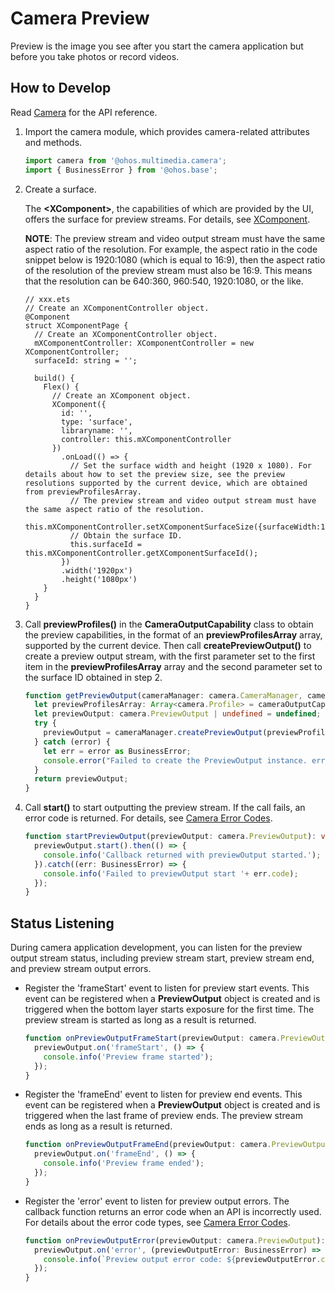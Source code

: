 # Camera Preview

Preview is the image you see after you start the camera application but before you take photos or record videos.

## How to Develop

Read [Camera](../reference/apis/js-apis-camera.md) for the API reference.

1. Import the camera module, which provides camera-related attributes and methods.
     
   ```ts
   import camera from '@ohos.multimedia.camera';
   import { BusinessError } from '@ohos.base';
   ```

2. Create a surface.
     
    The **\<XComponent>**, the capabilities of which are provided by the UI, offers the surface for preview streams. For details, see [XComponent](../reference/arkui-ts/ts-basic-components-xcomponent.md).

    **NOTE**: The preview stream and video output stream must have the same aspect ratio of the resolution. For example, the aspect ratio in the code snippet below is 1920:1080 (which is equal to 16:9), then the aspect ratio of the resolution of the preview stream must also be 16:9. This means that the resolution can be 640:360, 960:540, 1920:1080, or the like.

   ```ets
   // xxx.ets
   // Create an XComponentController object.
   @Component
   struct XComponentPage {
     // Create an XComponentController object.
     mXComponentController: XComponentController = new XComponentController;
     surfaceId: string = '';

     build() {
       Flex() {
         // Create an XComponent object.
         XComponent({
           id: '',
           type: 'surface',
           libraryname: '',
           controller: this.mXComponentController
         })
           .onLoad(() => {
             // Set the surface width and height (1920 x 1080). For details about how to set the preview size, see the preview resolutions supported by the current device, which are obtained from previewProfilesArray.
             // The preview stream and video output stream must have the same aspect ratio of the resolution.
             this.mXComponentController.setXComponentSurfaceSize({surfaceWidth:1920,surfaceHeight:1080});
             // Obtain the surface ID.
             this.surfaceId = this.mXComponentController.getXComponentSurfaceId();
           })
           .width('1920px')
           .height('1080px')
       }
     }
   }
   ```

3. Call **previewProfiles()** in the **CameraOutputCapability** class to obtain the preview capabilities, in the format of an **previewProfilesArray** array, supported by the current device. Then call **createPreviewOutput()** to create a preview output stream, with the first parameter set to the first item in the **previewProfilesArray** array and the second parameter set to the surface ID obtained in step 2.
     
   ```ts
   function getPreviewOutput(cameraManager: camera.CameraManager, cameraOutputCapability: camera.CameraOutputCapability, surfaceId: string): camera.PreviewOutput | undefined {
     let previewProfilesArray: Array<camera.Profile> = cameraOutputCapability.previewProfiles;
     let previewOutput: camera.PreviewOutput | undefined = undefined;
     try {
       previewOutput = cameraManager.createPreviewOutput(previewProfilesArray[0], surfaceId);
     } catch (error) {
       let err = error as BusinessError;
       console.error("Failed to create the PreviewOutput instance. error code: " + err.code);
     }
     return previewOutput;
   }
   ```

4. Call **start()** to start outputting the preview stream. If the call fails, an error code is returned. For details, see [Camera Error Codes](../reference/apis/js-apis-camera.md#cameraerrorcode).
     
   ```ts
   function startPreviewOutput(previewOutput: camera.PreviewOutput): void {
     previewOutput.start().then(() => {
       console.info('Callback returned with previewOutput started.');
     }).catch((err: BusinessError) => {
       console.info('Failed to previewOutput start '+ err.code);
     });
   }
   ```


## Status Listening

During camera application development, you can listen for the preview output stream status, including preview stream start, preview stream end, and preview stream output errors.

- Register the 'frameStart' event to listen for preview start events. This event can be registered when a **PreviewOutput** object is created and is triggered when the bottom layer starts exposure for the first time. The preview stream is started as long as a result is returned.
    
  ```ts
  function onPreviewOutputFrameStart(previewOutput: camera.PreviewOutput): void {
    previewOutput.on('frameStart', () => {
      console.info('Preview frame started');
    });
  }
  ```

- Register the 'frameEnd' event to listen for preview end events. This event can be registered when a **PreviewOutput** object is created and is triggered when the last frame of preview ends. The preview stream ends as long as a result is returned.
    
  ```ts
  function onPreviewOutputFrameEnd(previewOutput: camera.PreviewOutput): void {
    previewOutput.on('frameEnd', () => {
      console.info('Preview frame ended');
    });
  }
  ```

- Register the 'error' event to listen for preview output errors. The callback function returns an error code when an API is incorrectly used. For details about the error code types, see [Camera Error Codes](../reference/apis/js-apis-camera.md#cameraerrorcode).
    
  ```ts
  function onPreviewOutputError(previewOutput: camera.PreviewOutput): void {
    previewOutput.on('error', (previewOutputError: BusinessError) => {
      console.info(`Preview output error code: ${previewOutputError.code}`);
    });
  }
  ```
